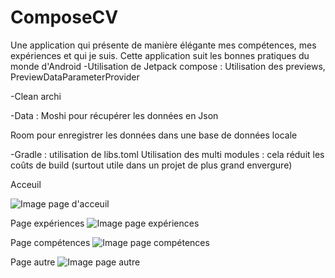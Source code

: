 # ComposeCV

Une application qui présente de manière élégante mes compétences, mes expériences et qui je suis.
Cette application suit les bonnes pratiques du monde d'Android
-Utilisation de Jetpack compose :
    Utilisation des previews, PreviewDataParameterProvider

-Clean archi

-Data : Moshi pour récupérer les données en Json

Room pour enregistrer les données dans une base de données locale

-Gradle : utilisation de libs.toml
    Utilisation des multi modules : cela réduit les coûts de build (surtout utile dans un projet de plus grand envergure)

Acceuil

<img src="https://i.imgur.com/jfDd96l.png" alt="Image page d'acceuil">

Page expériences
<img src="https://i.imgur.com/YTlWjXz.png" alt="Image page expériences">

Page compétences
<img src="https://i.imgur.com/4kqOuSA.png" alt="Image page compétences">

Page autre
<img src="https://i.imgur.com/LZK5mRP.png" alt="Image page autre">
